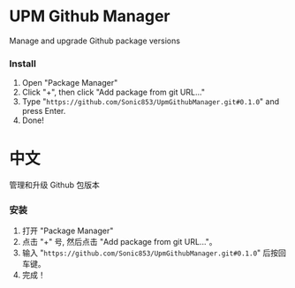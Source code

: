 # UPM Github Manager

Manage and upgrade Github package versions

### Install

1. Open "Package Manager"
2. Click "+", then click "Add package from git URL..."
3. Type "`https://github.com/Sonic853/UpmGithubManager.git#0.1.0`" and press Enter.
4. Done!

# 中文

管理和升级 Github 包版本

### 安装

1. 打开 "Package Manager"
2. 点击 "+" 号, 然后点击 "Add package from git URL..."。
3. 输入 "`https://github.com/Sonic853/UpmGithubManager.git#0.1.0`" 后按回车键。
4. 完成！